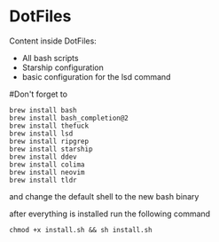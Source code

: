 DotFiles
=======

Content inside DotFiles:

* All bash scripts
* Starship configuration
* basic configuration for the lsd command

#Don't forget to
```
brew install bash
brew install bash_completion@2
brew install thefuck
brew install lsd
brew install ripgrep
brew install starship
brew install ddev
brew install colima
brew install neovim
brew install tldr
```
and change the default shell to the new bash binary

after everything is installed run the following command

``` chmod +x install.sh && sh install.sh ```
